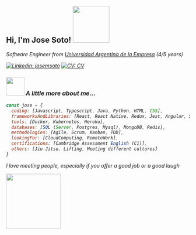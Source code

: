 <h2> Hi, I'm Jose Soto! <img src="https://media.giphy.com/media/oDLDbBgf0dkis/giphy.gif" width="100"></h2>
<p><em>Software Engineer from <a href="https://www.uade.edu.ar/">Universidad Argentina de la Empresa</a> (4/5 years)
<!---
</br>Software Engineer at <a href="https://xoolix.com">Xoolix</a><img src="https://media.giphy.com/media/WUlplcMpOCEmTGBtBW/giphy.gif" width="30"> 
</em>--->
</p>

[![Linkedin: josemsoto](https://img.shields.io/badge/-linkedIn-blue)](https://www.linkedin.com/in/jmiguelsoto/)
[![CV: CV](https://img.shields.io/badge/-CV-green)](https://docs.google.com/document/d/1VU64xDwr-yvZbMgVsEIvqKiriaULRNmY_J3oTQYOGfI/edit?usp=sharing)

### <img src="https://media.giphy.com/media/WUlplcMpOCEmTGBtBW/giphy.gif" width="50"> A little more about me...  

```javascript
const jose = {
  coding: [Javascript, Typescript, Java, Python, HTML, CSS],
  frameworksAndLibraries: [React, React Native, Redux, Jest, Angular, Spring, Node],
  tools: [Docker, Kubernetes, Heroku],
  databases: [SQL (Server, Postgres, Mysql), MongoDB, Redis],
  methodologies: [Agile, Scrum, Kanban, TDD],
  lookingFor: [CloudComputing, RemoteWork],
  certifications: [Cambridge Assessment English (C1)],
  others: [Jiu-Jitsu, Lifting, Meeting different cultures]
}
```
<p>I love meeting people, especially if you offer a good job or a good laugh<br></p>
<img src="https://media.giphy.com/media/Z9oFSDmFcc16JXkSeS/giphy.gif" width="150">
